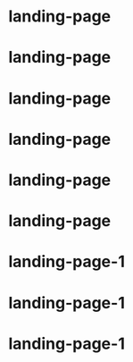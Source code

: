 # landing-page
# landing-page
# landing-page
# landing-page
# landing-page
# landing-page
# landing-page-1
# landing-page-1
# landing-page-1

